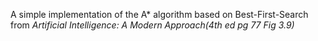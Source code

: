 A simple implementation of the A* algorithm based on Best-First-Search from *Artificial Intelligence: A Modern Approach(4th ed pg 77 Fig 3.9)*

